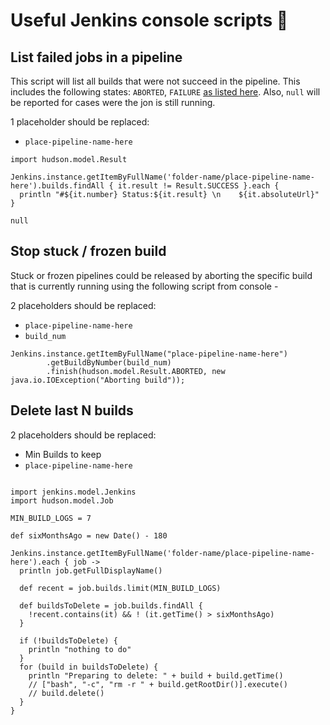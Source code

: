 # Useful Jenkins console scripts :muscle:

## List failed jobs in a pipeline

This script will list all builds that were not succeed in the pipeline. This includes the following states: `ABORTED`, `FAILURE` [as listed here](https://javadoc.jenkins-ci.org/hudson/model/Result.html). Also, `null` will be reported for cases were the jon is still running.

1 placeholder should be replaced:
* `place-pipeline-name-here`

```
import hudson.model.Result

Jenkins.instance.getItemByFullName('folder-name/place-pipeline-name-here').builds.findAll { it.result != Result.SUCCESS }.each {
  println "#${it.number} Status:${it.result} \n    ${it.absoluteUrl}"
}

null
```

## Stop stuck / frozen build

Stuck or frozen pipelines could be released by aborting the specific build that is currently running using the following script from console -

2 placeholders should be replaced:
* `place-pipeline-name-here`
* `build_num`

```
Jenkins.instance.getItemByFullName("place-pipeline-name-here")
        .getBuildByNumber(build_num)
        .finish(hudson.model.Result.ABORTED, new java.io.IOException("Aborting build"));
```

## Delete last N builds

2 placeholders should be replaced:
* Min Builds to keep
* `place-pipeline-name-here`

```

import jenkins.model.Jenkins
import hudson.model.Job

MIN_BUILD_LOGS = 7

def sixMonthsAgo = new Date() - 180

Jenkins.instance.getItemByFullName('folder-name/place-pipeline-name-here').each { job ->
  println job.getFullDisplayName()
  
  def recent = job.builds.limit(MIN_BUILD_LOGS)
  
  def buildsToDelete = job.builds.findAll {
    !recent.contains(it) && ! (it.getTime() > sixMonthsAgo)
  }
  
  if (!buildsToDelete) {
    println "nothing to do"
  }
  for (build in buildsToDelete) {
    println "Preparing to delete: " + build + build.getTime()
    // ["bash", "-c", "rm -r " + build.getRootDir()].execute()
    // build.delete()
  }
}

```